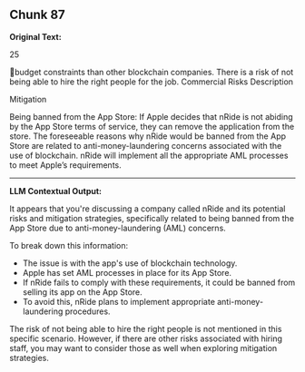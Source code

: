 ## Chunk 87

**Original Text:**

25

budget constraints than other blockchain companies. There is
a risk of not being able to hire the right people for the job. Commercial Risks
Description

Mitigation

Being banned from the App Store: If Apple decides that
nRide is not abiding by the App Store terms of service, they
can remove the application from the store. The foreseeable reasons why nRide would be banned from
the App Store are related to anti-money-laundering concerns
associated with the use of blockchain. nRide will implement
all the appropriate AML processes to meet Apple’s
requirements.

---

**LLM Contextual Output:**

It appears that you're discussing a company called nRide and its potential risks and mitigation strategies, specifically related to being banned from the App Store due to anti-money-laundering (AML) concerns.

To break down this information:

* The issue is with the app's use of blockchain technology.
* Apple has set AML processes in place for its App Store.
* If nRide fails to comply with these requirements, it could be banned from selling its app on the App Store.
* To avoid this, nRide plans to implement appropriate anti-money-laundering procedures.

The risk of not being able to hire the right people is not mentioned in this specific scenario. However, if there are other risks associated with hiring staff, you may want to consider those as well when exploring mitigation strategies.
